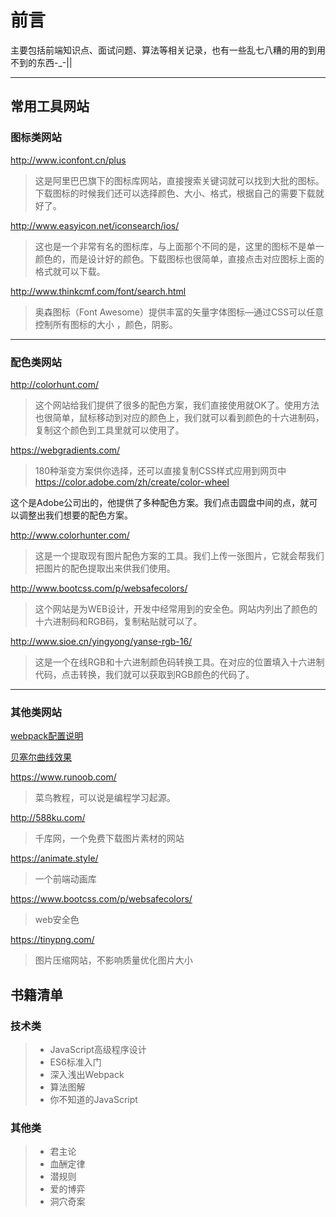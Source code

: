 # 前言

主要包括前端知识点、面试问题、算法等相关记录，也有一些乱七八糟的用的到用不到的东西-_-||

------------
##  常用工具网站

### 图标类网站
<http://www.iconfont.cn/plus>
>这是阿里巴巴旗下的图标库网站，直接搜索关键词就可以找到大批的图标。下载图标的时候我们还可以选择颜色、大小、格式，根据自己的需要下载就好了。

<http://www.easyicon.net/iconsearch/ios/>
>这也是一个非常有名的图标库，与上面那个不同的是，这里的图标不是单一颜色的，而是设计好的颜色。下载图标也很简单，直接点击对应图标上面的格式就可以下载。

<http://www.thinkcmf.com/font/search.html>
>奥森图标（Font Awesome）提供丰富的矢量字体图标—通过CSS可以任意控制所有图标的大小 ，颜色，阴影。

-------------
### 配色类网站
<http://colorhunt.com/>
>这个网站给我们提供了很多的配色方案，我们直接使用就OK了。使用方法也很简单，鼠标移动到对应的颜色上，我们就可以看到颜色的十六进制码，复制这个颜色到工具里就可以使用了。

<https://webgradients.com/>
>180种渐变方案供你选择，还可以直接复制CSS样式应用到网页中
<https://color.adobe.com/zh/create/color-wheel>

这个是Adobe公司出的，他提供了多种配色方案。我们点击圆盘中间的点，就可以调整出我们想要的配色方案。

<http://www.colorhunter.com/>
>这是一个提取现有图片配色方案的工具。我们上传一张图片，它就会帮我们把图片的配色提取出来供我们使用。

<http://www.bootcss.com/p/websafecolors/>
>这个网站是为WEB设计，开发中经常用到的安全色。网站内列出了颜色的十六进制码和RGB码，复制粘贴就可以了。

<http://www.sioe.cn/yingyong/yanse-rgb-16/>
>这是一个在线RGB和十六进制颜色码转换工具。在对应的位置填入十六进制代码，点击转换，我们就可以获取到RGB颜色的代码了。
-----------
### 其他类网站
[webpack配置说明](https://cubic-bezier.com/#.23,1.05,.83,.67)   

[贝塞尔曲线效果](https://cubic-bezier.com/#.23,1.05,.83,.67)   

<https://www.runoob.com/>
> 菜鸟教程，可以说是编程学习起源。

<http://588ku.com/>
>千库网，一个免费下载图片素材的网站

<https://animate.style/>
>一个前端动画库

<https://www.bootcss.com/p/websafecolors/>
> web安全色

<https://tinypng.com/>
> 图片压缩网站，不影响质量优化图片大小

## 书籍清单
### 技术类
> - JavaScript高级程序设计
> - ES6标准入门
> - 深入浅出Webpack
> - 算法图解
> - 你不知道的JavaScript

### 其他类
> - 君主论
> - 血酬定律
> - 潜规则
> - 爱的博弈
> - 洞穴奇案